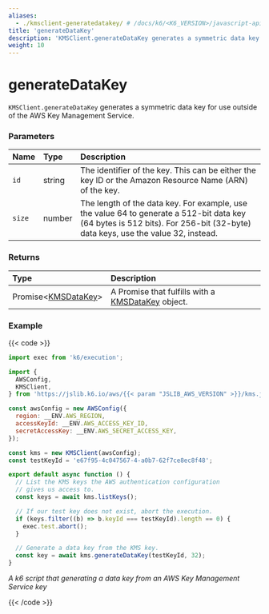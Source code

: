 ```yaml
---
aliases:
  - ./kmsclient-generatedatakey/ # /docs/k6/<K6_VERSION>/javascript-api/jslib/aws/kmsclient/kmsclient-generatedatakey/
title: 'generateDataKey'
description: 'KMSClient.generateDataKey generates a symmetric data key for use outside of the AWS Key Management Service'
weight: 10
---
```


# generateDataKey

`KMSClient.generateDataKey` generates a symmetric data key for use outside of the AWS Key Management Service.

### Parameters

| Name   | Type   | Description                                                                                                                                                                  |
| :----- | :----- | :--------------------------------------------------------------------------------------------------------------------------------------------------------------------------- |
| `id`   | string | The identifier of the key. This can be either the key ID or the Amazon Resource Name (ARN) of the key.                                                                       |
| `size` | number | The length of the data key. For example, use the value 64 to generate a 512-bit data key (64 bytes is 512 bits). For 256-bit (32-byte) data keys, use the value 32, instead. |

### Returns

| Type                                                                                                          | Description                                                                                                                             |
| :------------------------------------------------------------------------------------------------------------ | :-------------------------------------------------------------------------------------------------------------------------------------- |
| Promise<[KMSDataKey](https://grafana.com/docs/k6/<K6_VERSION>/javascript-api/jslib/aws/kmsclient/kmsdatakey)> | A Promise that fulfills with a [KMSDataKey](https://grafana.com/docs/k6/<K6_VERSION>/javascript-api/jslib/aws/kmsclient/kmskey) object. |

### Example

{{< code >}}

```javascript
import exec from 'k6/execution';

import {
  AWSConfig,
  KMSClient,
} from 'https://jslib.k6.io/aws/{{< param "JSLIB_AWS_VERSION" >}}/kms.js';

const awsConfig = new AWSConfig({
  region: __ENV.AWS_REGION,
  accessKeyId: __ENV.AWS_ACCESS_KEY_ID,
  secretAccessKey: __ENV.AWS_SECRET_ACCESS_KEY,
});

const kms = new KMSClient(awsConfig);
const testKeyId = 'e67f95-4c047567-4-a0b7-62f7ce8ec8f48';

export default async function () {
  // List the KMS keys the AWS authentication configuration
  // gives us access to.
  const keys = await kms.listKeys();

  // If our test key does not exist, abort the execution.
  if (keys.filter((b) => b.keyId === testKeyId).length == 0) {
    exec.test.abort();
  }

  // Generate a data key from the KMS key.
  const key = await kms.generateDataKey(testKeyId, 32);
}
```

_A k6 script that generating a data key from an AWS Key Management Service key_

{{< /code >}}
